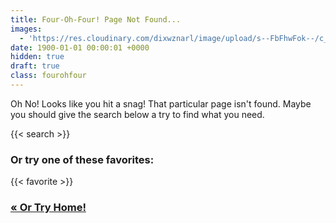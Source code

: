 ```yaml
---
title: Four-Oh-Four! Page Not Found...
images: 
  - 'https://res.cloudinary.com/dixwznarl/image/upload/s--FbFhwFok--/c_scale,q_jpegmini,w_2500/tbcom/sarah-kilian-spilt-cone.jpg'
date: 1900-01-01 00:00:01 +0000
hidden: true
draft: true
class: fourohfour
---
```


Oh No!  Looks like you hit a snag!  That particular page isn't found.  Maybe you should give the search below a try to find what you need.

{{< search >}}

### Or try one of these favorites:

{{< favorite >}}

### [&laquo;	Or Try Home!](/)


<style>
  footer > a {
    display: none;
  }
</style>
